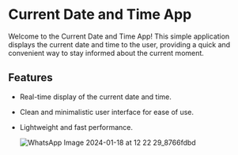 # Current Date and Time App

Welcome to the Current Date and Time App! This simple application displays the current date and time to the user, providing a quick and convenient way to stay informed about the current moment.

## Features

- Real-time display of the current date and time.
- Clean and minimalistic user interface for ease of use.
- Lightweight and fast performance.

  ![WhatsApp Image 2024-01-18 at 12 22 29_8766fdbd](https://github.com/CoderMadhuresh/Current-DateTime/assets/107340310/061100ae-d274-4844-8732-2f3ef2d6f595)
